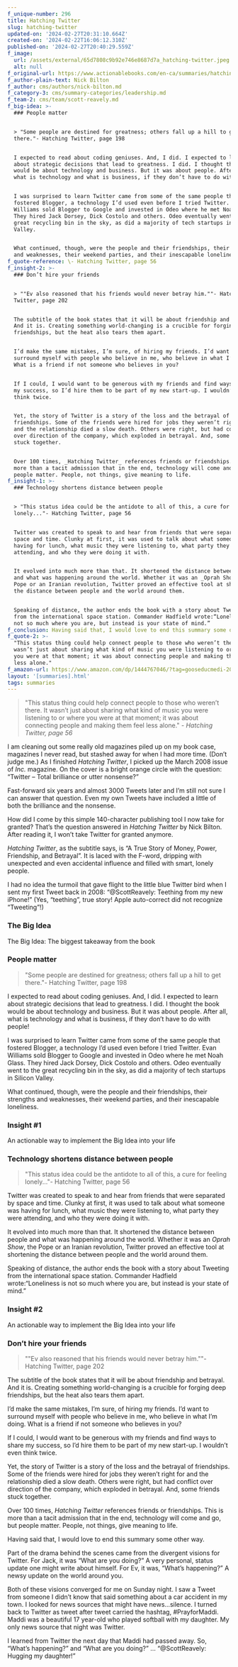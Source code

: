 ```yaml
---
f_unique-number: 296
title: Hatching Twitter
slug: hatching-twitter
updated-on: '2024-02-27T20:31:10.664Z'
created-on: '2024-02-22T16:06:12.310Z'
published-on: '2024-02-27T20:40:29.559Z'
f_image:
  url: /assets/external/65d7808c9b92e746e8687d7a_hatching-twitter.jpeg
  alt: null
f_original-url: https://www.actionablebooks.com/en-ca/summaries/hatching-twitter/
f_author-plain-text: Nick Bilton
f_author: cms/authors/nick-bilton.md
f_category-3: cms/summary-categories/leadership.md
f_team-2: cms/team/scott-reavely.md
f_big-idea: >-
  ### People matter


  > "Some people are destined for greatness; others fall up a hill to get
  there."- Hatching Twitter, page 198


  I expected to read about coding geniuses. And, I did. I expected to learn
  about strategic decisions that lead to greatness. I did. I thought the book
  would be about technology and business. But it was about people. After all,
  what is technology and what is business, if they don’t have to do with people!


  I was surprised to learn Twitter came from some of the same people that
  fostered Blogger, a technology I’d used even before I tried Twitter. Evan
  Williams sold Blogger to Google and invested in Odeo where he met Noah Glass.
  They hired Jack Dorsey, Dick Costolo and others. Odeo eventually went to the
  great recycling bin in the sky, as did a majority of tech startups in Silicon
  Valley.


  What continued, though, were the people and their friendships, their strengths
  and weaknesses, their weekend parties, and their inescapable loneliness.
f_quote-reference: \- Hatching Twitter, page 56
f_insight-2: >-
  ### Don’t hire your friends


  > ""Ev also reasoned that his friends would never betray him.""- Hatching
  Twitter, page 202


  The subtitle of the book states that it will be about friendship and betrayal.
  And it is. Creating something world-changing is a crucible for forging deep
  friendships, but the heat also tears them apart.


  I’d make the same mistakes, I’m sure, of hiring my friends. I’d want to
  surround myself with people who believe in me, who believe in what I’m doing.
  What is a friend if not someone who believes in you?


  If I could, I would want to be generous with my friends and find ways to share
  my success, so I’d hire them to be part of my new start-up. I wouldn’t even
  think twice.


  Yet, the story of Twitter is a story of the loss and the betrayal of
  friendships. Some of the friends were hired for jobs they weren’t right for
  and the relationship died a slow death. Others were right, but had conflict
  over direction of the company, which exploded in betrayal. And, some friends
  stuck together.


  Over 100 times, _Hatching Twitter_ references friends or friendships. This is
  more than a tacit admission that in the end, technology will come and go, but
  people matter. People, not things, give meaning to life.
f_insight-1: >-
  ### Technology shortens distance between people


  > "This status idea could be the antidote to all of this, a cure for feeling
  lonely..."- Hatching Twitter, page 56


  Twitter was created to speak to and hear from friends that were separated by
  space and time. Clunky at first, it was used to talk about what someone was
  having for lunch, what music they were listening to, what party they were
  attending, and who they were doing it with.


  It evolved into much more than that. It shortened the distance between people
  and what was happening around the world. Whether it was an _Oprah Show_, the
  Pope or an Iranian revolution, Twitter proved an effective tool at shortening
  the distance between people and the world around them.


  Speaking of distance, the author ends the book with a story about Tweeting
  from the international space station. Commander Hadfield wrote:“Loneliness is
  not so much where you are, but instead is your state of mind.”
f_conclusion: Having said that, I would love to end this summary some other way.
f_quote-2: >-
  "This status thing could help connect people to those who weren’t there. It
  wasn’t just about sharing what kind of music you were listening to or where
  you were at that moment; it was about connecting people and making them feel
  less alone."
f_amazon-url: https://www.amazon.com/dp/1444767046/?tag=gooseducmedi-20
layout: '[summaries].html'
tags: summaries
---
```


> "This status thing could help connect people to those who weren’t there. It wasn’t just about sharing what kind of music you were listening to or where you were at that moment; it was about connecting people and making them feel less alone." _\- Hatching Twitter, page 56_

I am cleaning out some really old magazines piled up on my book case, magazines I never read, but stashed away for when I had more time. (Don’t judge me.) As I finished _Hatching Twitter_, I picked up the March 2008 issue of _Inc._ magazine. On the cover is a bright orange circle with the question: “Twitter – Total brilliance or utter nonsense?”

Fast-forward six years and almost 3000 Tweets later and I’m still not sure I can answer that question. Even my own Tweets have included a little of both the brilliance and the nonsense.

How did I come by this simple 140-character publishing tool I now take for granted? That’s the question answered in _Hatching Twitter_ by Nick Bilton. After reading it, I won’t take Twitter for granted anymore.

_Hatching Twitter_, as the subtitle says, is “A True Story of Money, Power, Friendship, and Betrayal”. It is laced with the F-word, dripping with unexpected and even accidental influence and filled with smart, lonely people.

I had no idea the turmoil that gave flight to the little blue Twitter bird when I sent my first Tweet back in 2008: “@ScottReavely: Teething from my new iPhone!” (Yes, “teething”, true story! Apple auto-correct did not recognize “Tweeting”!)

### The Big Idea

The Big Idea: The biggest takeaway from the book

### People matter

> "Some people are destined for greatness; others fall up a hill to get there."- Hatching Twitter, page 198

I expected to read about coding geniuses. And, I did. I expected to learn about strategic decisions that lead to greatness. I did. I thought the book would be about technology and business. But it was about people. After all, what is technology and what is business, if they don’t have to do with people!

I was surprised to learn Twitter came from some of the same people that fostered Blogger, a technology I’d used even before I tried Twitter. Evan Williams sold Blogger to Google and invested in Odeo where he met Noah Glass. They hired Jack Dorsey, Dick Costolo and others. Odeo eventually went to the great recycling bin in the sky, as did a majority of tech startups in Silicon Valley.

What continued, though, were the people and their friendships, their strengths and weaknesses, their weekend parties, and their inescapable loneliness.

### Insight #1

An actionable way to implement the Big Idea into your life

### Technology shortens distance between people

> "This status idea could be the antidote to all of this, a cure for feeling lonely..."- Hatching Twitter, page 56

Twitter was created to speak to and hear from friends that were separated by space and time. Clunky at first, it was used to talk about what someone was having for lunch, what music they were listening to, what party they were attending, and who they were doing it with.

It evolved into much more than that. It shortened the distance between people and what was happening around the world. Whether it was an _Oprah Show_, the Pope or an Iranian revolution, Twitter proved an effective tool at shortening the distance between people and the world around them.

Speaking of distance, the author ends the book with a story about Tweeting from the international space station. Commander Hadfield wrote:“Loneliness is not so much where you are, but instead is your state of mind.”

### Insight #2

An actionable way to implement the Big Idea into your life

### Don’t hire your friends

> ""Ev also reasoned that his friends would never betray him.""- Hatching Twitter, page 202

The subtitle of the book states that it will be about friendship and betrayal. And it is. Creating something world-changing is a crucible for forging deep friendships, but the heat also tears them apart.

I’d make the same mistakes, I’m sure, of hiring my friends. I’d want to surround myself with people who believe in me, who believe in what I’m doing. What is a friend if not someone who believes in you?

If I could, I would want to be generous with my friends and find ways to share my success, so I’d hire them to be part of my new start-up. I wouldn’t even think twice.

Yet, the story of Twitter is a story of the loss and the betrayal of friendships. Some of the friends were hired for jobs they weren’t right for and the relationship died a slow death. Others were right, but had conflict over direction of the company, which exploded in betrayal. And, some friends stuck together.

Over 100 times, _Hatching Twitter_ references friends or friendships. This is more than a tacit admission that in the end, technology will come and go, but people matter. People, not things, give meaning to life.

Having said that, I would love to end this summary some other way.

Part of the drama behind the scenes came from the divergent visions for Twitter. For Jack, it was “What are you doing?” A very personal, status update one might write about himself. For Ev, it was, “What’s happening?” A newsy update on the world around you.

Both of these visions converged for me on Sunday night. I saw a Tweet from someone I didn’t know that said something about a car accident in my town. I looked for news sources that might have news…silence. I turned back to Twitter as tweet after tweet carried the hashtag, #PrayforMaddi. Maddi was a beautiful 17 year-old who played softball with my daughter. My only news source that night was Twitter.

I learned from Twitter the next day that Maddi had passed away. So, “What’s happening?” and “What are you doing?” … “@ScottReavely: Hugging my daughter!”

